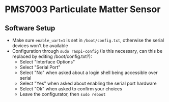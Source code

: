 # PMS7003 Particulate Matter Sensor

## Software Setup
- Make sure `enable_uart=1` is set in `/boot/config.txt`, otherwise the serial devices won't be available
- Configuration through `sudo raspi-config` (Is this necessary, can this be replaced by editing /boot/config.txt?):
    - Select "Interface Options"
    - Select "Serial Port"
    - Select "No" when asked about a login shell being accessible over serial
    - Select "Yes" when asked about enabling the serial port hardware
    - Select "Ok" when asked to confirm your choices
    - Leave the configurator, then `sudo reboot`
